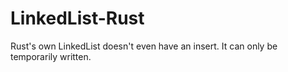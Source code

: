 # LinkedList-Rust
Rust's own LinkedList doesn't even have an insert. It can only be temporarily written.
